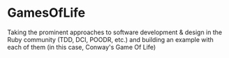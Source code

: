 GamesOfLife
===========

Taking the prominent approaches to software development &amp; design in the Ruby community (TDD, DCI, POODR, etc.) and building an example with each of them (in this case, Conway's Game Of Life)